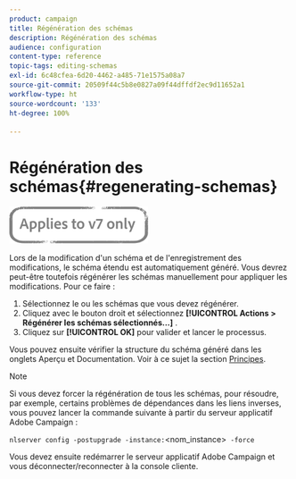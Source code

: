 ```yaml
---
product: campaign
title: Régénération des schémas
description: Régénération des schémas
audience: configuration
content-type: reference
topic-tags: editing-schemas
exl-id: 6c48cfea-6d20-4462-a485-71e1575a08a7
source-git-commit: 20509f44c5b8e0827a09f44dffdf2ec9d11652a1
workflow-type: ht
source-wordcount: '133'
ht-degree: 100%

---
```


# Régénération des schémas{#regenerating-schemas}

![](../../assets/v7-only.svg)

Lors de la modification d&#39;un schéma et de l&#39;enregistrement des modifications, le schéma étendu est automatiquement généré. Vous devrez peut-être toutefois régénérer les schémas manuellement pour appliquer les modifications. Pour ce faire :

1. Sélectionnez le ou les schémas que vous devez régénérer.
1. Cliquez avec le bouton droit et sélectionnez **[!UICONTROL Actions > Régénérer les schémas sélectionnés...]** .
1. Cliquez sur **[!UICONTROL OK]** pour valider et lancer le processus.

Vous pouvez ensuite vérifier la structure du schéma généré dans les onglets Aperçu et Documentation. Voir à ce sujet la section [Principes](../../configuration/using/data-schemas.md#principles).

>[!NOTE]
>
>Si vous devez forcer la régénération de tous les schémas, pour résoudre, par exemple, certains problèmes de dépendances dans les liens inverses, vous pouvez lancer la commande suivante à partir du serveur applicatif Adobe Campaign :
>
> `nlserver config -postupgrade -instance:`&lt;nom_instance>` -force`
>
>Vous devez ensuite redémarrer le serveur applicatif Adobe Campaign et vous déconnecter/reconnecter à la console cliente.
